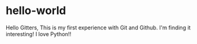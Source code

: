 # hello-world
Hello Gitters,
This is my first experience with Git and Github.
I'm finding it interesting!
I love Python!!
